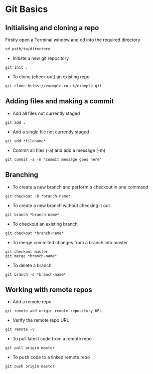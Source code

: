 # Git Basics

## Initialising and cloning a repo

Firstly open a Terminal window and cd into the required directory

```
cd path/to/directory
```

* Initiate a new git repository

```
git init .
```

* To clone (check out) an existing repo

```
git clone https://example.co.uk/example.git
```

## Adding files and making a commit

* Add all files not currently staged

```
git add .
```

* Add a single file not currently staged

```
git add *filename*
```

* Commit all files (-a) and add a message (-m)

```
git commit -a -m "commit message goes here"
```

## Branching

* To create a new branch and perform a checkout in one command

```
git checkout -b *branch-name*
```

* To create a new branch without checking it out

```
git branch *branch-name*
```

* To checkout an existing branch

```
git checkout *branch-name*
```

* To merge commited changes from a branch into master

```
git checkout master
git merge *branch-name*
```

* To delete a branch

```
git branch -d *branch-name*
```

## Working with remote repos

* Add a remote repo

```
git remote add origin remote repository URL
```

* Verify the remote repo URL

```
git remote -v
```

* To pull latest code from a remote repo

```
git pull origin master
```

* To push code to a linked remote repo

```
git push origin master
```

